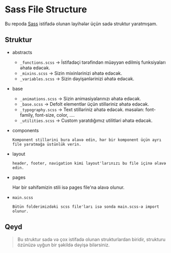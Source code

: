 # Sass File Structure

Bu repoda [Sass](https://sass-lang.com/) istifadə olunan layihələr üçün sadə struktur yaratmışam.

## Struktur

- abstracts

  - `_functions.scss` -> İstifadəçi tərəfindən müəyyən edilmiş funksiyaları əhatə edəcək.
  - `_mixins.scss` -> Sizin mixinlərinizi əhatə edəcək. <br />
  - `_variables.scss` -> Sizin dəyişənlərinizi əhatə edəcək.
  
- base
  
  - `_animations.scss` -> Sizin animasiyalarınızı əhatə edəcək.
  - `_base.scss` -> Defolt elementlər üçün stilləriniz əhatə edəcək.
  - `_typography.scss` -> Text stilləriniz əhatə edəcək. məsələn: font-family, font-size, color, ....
  - `_utilities.scss` -> Custom yaratdığımız utilitləri əhatə edəcək.

- components

      Komponent stillərini bura əlavə edin, hər bir komponent üçün ayrı file yaratmağa üstünlük verin.

- layout

      header, footer, navigation kimi layout'larınızı bu file içinə əlavə edin.

- pages

    Hər bir səhifəmizin stili isə pages file'na əlavə olunur.

- `main.scss`

      Bütün folderimizdəki scss file'ları isə sonda main.scss-ə import olunur.

## Qeyd

> Bu struktur sadə və çox istifadə olunan strukturlardan biridir, strukturu özünüzə uyğun bir şəkildə dəyişə bilərsiniz.

